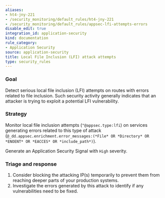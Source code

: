 ```yaml
---
aliases:
- ht4-jny-221
- /security_monitoring/default_rules/ht4-jny-221
- /security_monitoring/default_rules/appsec-lfi-attempts-errors
disable_edit: true
integration_id: application-security
kind: documentation
rule_category:
- Application Security
source: application-security
title: Local File Inclusion (LFI) attack attempts
type: security_rules
---
```


### Goal
Detect serious local file inclusion (LFI) attempts on routes with errors related to file inclusion. Such security activity generally indicates that an attacker is trying to exploit a potential LFI vulnerability.

### Strategy
Monitor local file inclusion attempts (`"@appsec.type:lfi`) on services generating errors related to this type of attack (`@_dd.appsec.enrichment.error_messages:(*File* OR *Directory* OR *ENOENT* OR *EACCES* OR *include_path*)`).  

Generate an Application Security Signal with `High` severity.

### Triage and response
1. Consider blocking the attacking IP(s) temporarily to prevent them from reaching deeper parts of your production systems.
2. Investigate the errors generated by this attack to identify if any vulnerabilities need to be fixed.
